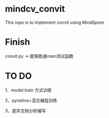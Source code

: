 # mindcv_convit
This repo is to implement convit using MindSpore

# Finish
convit.py -> 能够跑通main测试函数

# TO DO
1、model.train 方式训练

2、pynative+混合编程训练

3、差异文档分析编写